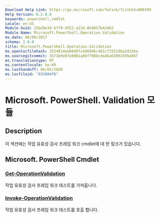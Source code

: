 ```yaml
---
Download Help Link: https://go.microsoft.com/fwlink/?LinkId=808399
Help Version: 6.2.0.0
keywords: powershell,cmdlet
Locale: en-US
Module Guid: 25bd9e34-bff9-4552-a23d-854857b42462
Module Name: Microsoft.PowerShell.Operation.Validation
ms.date: 06/09/2017
schema: 2.0.0
title: Microsoft.PowerShell.Operation.Validation
ms.openlocfilehash: 2534814ab88d9fc4d6946c481cf2551dba2d236a
ms.sourcegitcommit: 3571b9e87e8881adbf7984cda46a63891039a987
ms.translationtype: MT
ms.contentlocale: ko-KR
ms.lasthandoff: 06/05/2020
ms.locfileid: "93209476"
---
```

# Microsoft. PowerShell. Validation 모듈

## Description

이 섹션에는 작업 유효성 검사 프레임 워크 cmdlet에 대 한 링크가 있습니다.

## Microsoft. PowerShell Cmdlet

### [Get-OperationValidation](Get-OperationValidation.md)
작업 유효성 검사 프레임 워크 테스트를 가져옵니다.

### [Invoke-OperationValidation](Invoke-OperationValidation.md)
작업 유효성 검사 프레임 워크 테스트를 호출 합니다.
